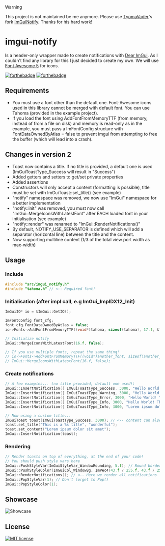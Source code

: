 > [!WARNING]  
> This project is not maintained be me anymore. Please use [TyomaVader](https://github.com/TyomaVader)'s fork [ImGuiNotify](https://github.com/TyomaVader/ImGuiNotify/tree/Dev). Thanks for his hard work!

# imgui-notify
Is a header-only wrapper made to create notifications with [Dear ImGui](https://github.com/ocornut/imgui). As I couldn't find any library for this I just decided to create my own. We will use [Font Awesome 5](https://fontawesome.com/) for icons.

[![forthebadge](https://forthebadge.com/images/badges/made-with-c-plus-plus.svg)](https://forthebadge.com)
[![forthebadge](https://forthebadge.com/images/badges/built-with-love.svg)](https://forthebadge.com)

## Requirements
- You must use a font other than the default one. Font-Awesome icons used in this library cannot be merged with default font. You can use Tahoma (provided in the example project).
- If you load the font using AddFontFromMemoryTTF (from memory, instead of from a file on disk) and memory is read-only as in the example, you must pass a ImFontConfig structure with FontDataOwnedByAtlas = false to prevent imgui from attempting to free the buffer (which will lead into a crash).

## Changes in version 2
- Toast now contains a title. If no title is provided, a default one is used (ImGuiToastType_Success will result in "Success")
- Added getters and setters to get/set private properties
- Added assertions
- Constructors will only accept a content (formatting is possible), title must be set with ImGuiToast::set_title() (see example)
- "notify" namespace was removed, we now use "ImGui" namespace for a better implementation
- "notify::init" was removed, you must now call "ImGui::MergeIconsWithLatestFont" after EACH loaded font in your initialisation (see example)
- "notify::render" was renamed to "ImGui::RenderNotifications()"
- By default, NOTIFY_USE_SEPARATOR is defined which will add a separator (horizontal line) between the title and the content.
- Now supporting multiline content (1/3 of the total view port width as max-width)

## Usage
### Include
```c++
#include "src/imgui_notify.h"
#include "tahoma.h" // <-- Required font!
```
### Initialisation (after impl call, e.g ImGui_ImplDX12_Init)
```c++
ImGuiIO* io = &ImGui::GetIO();

ImFontConfig font_cfg;
font_cfg.FontDataOwnedByAtlas = false;
io->Fonts->AddFontFromMemoryTTF((void*)tahoma, sizeof(tahoma), 17.f, &font_cfg);

// Initialize notify
ImGui::MergeIconsWithLatestFont(16.f, false);

// If you use multiple fonts, repeat the same thing!
// io->Fonts->AddFontFromMemoryTTF((void*)another_font, sizeof(another_font), 17.f, &font_cfg);
// ImGui::MergeIconsWithLatestFont(16.f, false);
```
### Create notifications
```c++
// A few examples... (no title provided, default one used!)
ImGui::InsertNotification({ ImGuiToastType_Success, 3000, "Hello World! This is a success! %s", "We can also format here:)" });
ImGui::InsertNotification({ ImGuiToastType_Warning, 3000, "Hello World! This is a warning! %d", 0x1337 });
ImGui::InsertNotification({ ImGuiToastType_Error, 3000, "Hello World! This is an error! 0x%X", 0xDEADBEEF });
ImGui::InsertNotification({ ImGuiToastType_Info, 3000, "Hello World! This is an info!" });
ImGui::InsertNotification({ ImGuiToastType_Info, 3000, "Lorem ipsum dolor sit amet, consectetur adipiscing elit, sed do eiusmod tempor incididunt ut labore et dolore magna aliqua. Ut enim ad minim veniam, quis nostrud exercitation" });

// Now using a custom title...
ImGuiToast toast(ImGuiToastType_Success, 3000); // <-- content can also be passed here as above
toast.set_title("This is a %s title", "wonderful");
toast.set_content("Lorem ipsum dolor sit amet");
ImGui::InsertNotification(toast);
```
### Rendering
```c++
// Render toasts on top of everything, at the end of your code!
// You should push style vars here
ImGui::PushStyleVar(ImGuiStyleVar_WindowRounding, 5.f); // Round borders
ImGui::PushStyleColor(ImGuiCol_WindowBg, ImVec4(43.f / 255.f, 43.f / 255.f, 43.f / 255.f, 100.f / 255.f)); // Background color
ImGui::RenderNotifications(); // <-- Here we render all notifications
ImGui::PopStyleVar(1); // Don't forget to Pop()
ImGui::PopStyleColor(1);
```

## Showcase
![Showcase](https://i.imgur.com/ckcpOHJ.gif)

## License
[![MIT license](https://img.shields.io/badge/License-MIT-blue.svg)](https://github.com/patrickcjk/imgui-notify/blob/main/LICENSE)
